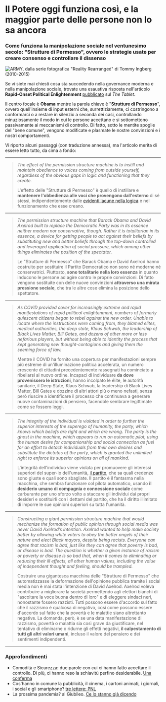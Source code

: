 # Il Potere oggi funziona così, e la maggior parte delle persone non lo sa ancora

### Come funziona la manipolazione sociale nel ventunesimo secolo: "Strutture di Permesso", ovvero le strategie usate per creare consenso e controllare il dissenso

![ARMY, dalla serie fotografica "Reality Rearranged" di Tommy Ingberg (2010-2015)](army-ingberg.jpg)

Se vi siete mai chiesti cosa sta succedendo nella governance moderna e nella manipolazione sociale, trovate una esaustiva risposta nell'articolo **Rapid-Onset Political Enlightenment** [pubblicato](https://www.tabletmag.com/feature/rapid-onset-political-enlightenment?utm_source=substack&utm_medium=email) sul *The Tablet*.

Il centro focale è **Obama** mentre la parola chiave è "**Strutture di Permesso**", ovvero quell'insieme di input esterni che, surrettiziamente, ci costringono a conformarci o a restare in silenzio a seconda dei casi, controllando minuziosamente il modo in cui le persone accettano e si sottomettono passivamente ai meccanismi di controllo. Di fatto, sotto le mentite spoglie del "bene comune", vengono modificate e plasmate le nostre convinzioni e i nostri comportamenti.

Vi riporto alcuni passaggi (con traduzione annessa), ma l'articolo merita di essere letto tutto, da cima a fondo:

---

> *The effect of the permission structure machine is to instill and maintain obedience to voices coming from outside yourself, regardless of the obvious gaps in logic and functioning that they create.*
> 
> L'effetto delle "Strutture di Permesso" è quello di instillare e **mantenere l'obbedienza alle voci che provengono dall'esterno** di sé stessi, indipendentemente dalle [evidenti lacune nella logica](/articles/2024-01-19-malattia-x.html) e nel funzionamento che esse creano.

---

>*The permission structure machine that Barack Obama and David Axelrod built to replace the Democratic Party was in its essence neither modern nor conservative, though. Rather it is totalitarian in its essence, a device for getting people to act against their beliefs by substituting new and better beliefs through the top-down controlled and leveraged application of social pressure, which among other things eliminates the position of the spectator.*
>
>Le "Strutture di Permesso" che Barack Obama e David Axelrod hanno costruito per sostituire il Partito Democratico non sono né moderne né conservatrici. Piuttosto, **sono totalitarie nella loro essenza** in quanto inducono le persone ad agire contro le proprie convinzioni. Di fatto vengono sostituite con delle nuove convinzioni **attraverso una mirata pressione sociale**, che tra le altre cose elimina la posizione dello spettatore.

---

>*As COVID provided cover for increasingly extreme and rapid manifestations of rapid political enlightenment, numbers of formerly quiescent citizens began to rebel against the new order. Unable to locate where the instructions were coming from, they blamed elites, medical authorities, the deep state, Klaus Schwab, the leadership of Black Lives Matter, Bill Gates, and dozens of other more or less nefarious players, but without being able to identity the process that kept generating new thought-contagions and giving them the seeming force of law.*
>
>Mentre il COVID ha fornito una copertura per manifestazioni sempre più estreme di un'illuminazione politica accelerata, un numero crescente di cittadini precedentemente rassegnati ha cominciato a ribellarsi al nuovo ordine. Incapaci di individuare **da dove provenissero le istruzioni**, hanno incolpato le élite, le autorità sanitarie, il Deep State, Klaus Schwab, la leadership di Black Lives Matter, Bill Gates e dozzine di altri attori più o meno nefasti, senza però riuscire a identificare il processo che continuava a generare nuove contaminazioni di pensiero, facendole sembrare legittimate come se fossero leggi.

---

>*The integrity of the individual is violated in order to further the superior interests of the superego of humanity, the party, which knows which beliefs are right and which are wrong. The party is the ghost in the machine, which appears to run on automatic pilot, using the human desire for companionship and social connection as fuel for an effort to detach individuals from their own desires and substitute the dictates of the party, which is granted the unlimited right to enforce its superior opinions on all of mankind.*
>
>L'integrità dell'individuo viene violata per promuovere gli interessi superiori del super-io dell'umanità, [il partito](/articles/2023-09-14-il-mondo-distopico-di-orwell.html), che sa quali credenze sono giuste e quali sono sbagliate. Il partito è il fantasma nella macchina, che sembra funzionare col pilota automatico, usando **il desiderio umano di compagnia e connessione sociale** come carburante per uno sforzo volto a staccare gli individui dai propri desideri e sostituirli con i dettami del partito, che ha il diritto illimitato di imporre le sue opinioni superiori su tutta l'umanità.

---

>*Constructing a giant permission structure machine that would mechanize the formation of public opinion through social media was never David Axelrod’s intention. Axelrod wanted to help make society better by allowing white voters to obey the better angels of their nature and elect Black mayors, despite being racists. Everyone can agree that racism is bad, just like they can agree that poverty is bad, or disease is bad. The question is whether a given instance of racism or poverty or disease is so bad that, when it comes to eliminating or reducing their ill effects, all other human values, including the value of independent thought and feeling, should be trampled.*
>
>Costruire una gigantesca macchina delle "Strutture di Permesso" che automatizzasse la deformazione dell'opinione pubblica tramite i social media non è mai stata l'intenzione di David Axelrod. Axelrod voleva contribuire a migliorare la società permettendo agli elettori bianchi di "ascoltare la voce buona dentro di loro" e di eleggere sindaci neri, nonostante fossero razzisti. Tutti possono essere d'accordo sul fatto che il razzismo è qualcosa di negativo, così come possono essere d'accordo sul fatto che la povertà e le malattie siano altrettanto negative. La domanda, però, è se una data manifestazione di razzismo, povertà o malattia sia così grave da giustificare, nel tentativo di eliminarne o ridurne gli effetti negativi, **il calpestamento di tutti gli altri valori umani**, incluso il valore del pensiero e dei sentimenti indipendenti.

---

### Approfondimenti

- Comodità e Sicurezza: due parole con cui ci hanno fatto accettare il controllo. Di più, ci hanno reso la schiavitù perfino desiderabile. [Una conferma](/articles/2025-01-11-comodita-sicurezza.html)
- Cos'hanno in comune la pubblicità, il cinema, i cartoni animati, i giornali, i social e gli smartphone? [tre lettere: PNL](/articles/2023-12-28-persuasori-occulti.html)
- La prossima pandemia? al Giubileo. [Ce lo stanno già dicendo](/articles/2024-12-30-cristiani-untori.html)